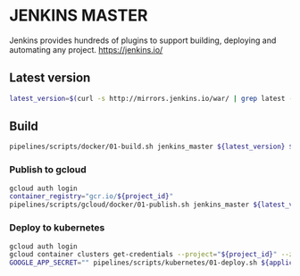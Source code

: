 # JENKINS MASTER

Jenkins provides hundreds of plugins to support building, deploying and automating any project. <https://jenkins.io/>

## Latest version

```sh
latest_version=$(curl -s http://mirrors.jenkins.io/war/ | grep latest -B 1 | head -n 1 | grep -oh -e "\d*\d\.\d\d*" | head -n 1)
```

## Build

```sh
pipelines/scripts/docker/01-build.sh jenkins_master ${latest_version} ${container_registry} $(pwd)/jenkins/master/DockerFile $(pwd)/jenkins/master
```

### Publish to gcloud

```sh
gcloud auth login
container_registry="gcr.io/${project_id}"
pipelines/scripts/gcloud/docker/01-publish.sh jenkins_master ${latest_version} ${container_registry}
```

### Deploy to kubernetes

```sh
gcloud auth login
gcloud container clusters get-credentials --project="${project_id}" --zone="${cluster_zone}" "${cluster_name}"
GOOGLE_APP_SECRET="" pipelines/scripts/kubernetes/01-deploy.sh ${application_environment_variables_file_path} ${deployment_environment_variables_file_path)
```
